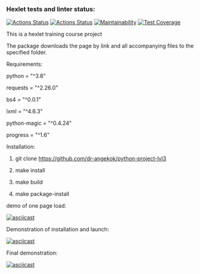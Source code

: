 ### Hexlet tests and linter status:
[![Actions Status](https://github.com/dr-angekok/python-project-lvl3/workflows/hexlet-check/badge.svg)](https://github.com/dr-angekok/python-project-lvl3/actions)
[![Actions Status](https://github.com/dr-angekok/python-project-lvl3/workflows/Package%20tests/badge.svg)](https://github.com/dr-angekok/python-project-lvl3/actions)
[![Maintainability](https://api.codeclimate.com/v1/badges/c683ca959ae6e3f3256f/maintainability)](https://codeclimate.com/github/dr-angekok/python-project-lvl3/maintainability)
[![Test Coverage](https://api.codeclimate.com/v1/badges/c683ca959ae6e3f3256f/test_coverage)](https://codeclimate.com/github/dr-angekok/python-project-lvl3/test_coverage)

This is a hexlet training course project

The package downloads the page by link and all accompanying files to the specified folder.

Requirements:

python = "^3.8"

requests = "^2.26.0"

bs4 = "^0.0.1"

lxml = "^4.6.3"

python-magic = "^0.4.24"

progress = "^1.6"


Installation:

1. git clone https://github.com/dr-angekok/python-project-lvl3

2. make install

3. make build

4. make package-install

demo of one page load:

[![asciicast](https://asciinema.org/a/RXmPSEqxN5Nfz7dDkQfsRtCnI.svg)](https://asciinema.org/a/RXmPSEqxN5Nfz7dDkQfsRtCnI)

Demonstration of installation and launch:

[![asciicast](https://asciinema.org/a/BFwMGoGHiaqnfhmuosbyaSRCw.svg)](https://asciinema.org/a/BFwMGoGHiaqnfhmuosbyaSRCw)

Final demonstration:

[![asciicast](https://asciinema.org/a/2Hj2RBepk3FPIp8y1bPCWr4Q5.svg)](https://asciinema.org/a/2Hj2RBepk3FPIp8y1bPCWr4Q5)
